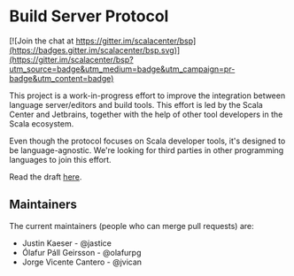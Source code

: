 # Build Server Protocol

[![Join the chat at https://gitter.im/scalacenter/bsp](https://badges.gitter.im/scalacenter/bsp.svg)](https://gitter.im/scalacenter/bsp?utm_source=badge&utm_medium=badge&utm_campaign=pr-badge&utm_content=badge)

This project is a work-in-progress effort to improve the integration
between language server/editors and build tools. This effort is led by the
Scala Center and Jetbrains, together with the help of other tool developers
in the Scala ecosystem.

Even though the protocol focuses on Scala developer tools, it's designed to
be language-agnostic. We're looking for third parties in other programming
languages to join this effort.

Read the draft [here](docs/bsp.md).

## Maintainers

The current maintainers (people who can merge pull requests) are:

* Justin Kaeser - @jastice
* Ólafur Páll Geirsson - @olafurpg
* Jorge Vicente Cantero - @jvican

